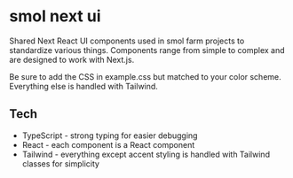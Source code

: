 # smol next ui

Shared Next React UI components used in smol farm projects to standardize various things. Components range from simple to complex and are designed to work with Next.js.

Be sure to add the CSS in example.css but matched to your color scheme. Everything else is handled with Tailwind.

## Tech

-   TypeScript - strong typing for easier debugging
-   React - each component is a React component
-   Tailwind - everything except accent styling is handled with Tailwind classes for simplicity
